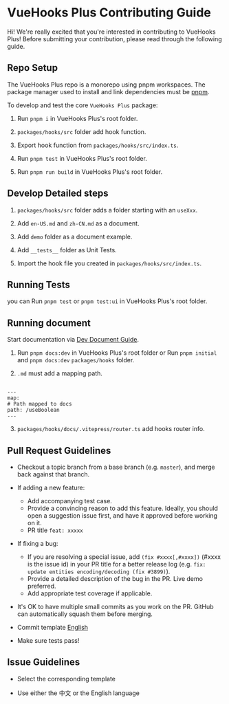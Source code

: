 # VueHooks Plus Contributing Guide

Hi! We're really excited that you're interested in contributing to VueHooks Plus! Before submitting your contribution, please read through the following guide.

## Repo Setup

The VueHooks Plus repo is a monorepo using pnpm workspaces. The package manager used to install and link dependencies must be [pnpm](https://pnpm.io/).

To develop and test the core `VueHooks Plus` package:

1. Run `pnpm i` in VueHooks Plus's root folder.

2. `packages/hooks/src` folder add hook function.

3. Export hook function from `packages/hooks/src/index.ts`.

4. Run `pnpm test` in VueHooks Plus's root folder.

5. Run `pnpm run build` in VueHooks Plus's root folder.

## Develop Detailed steps

1. `packages/hooks/src` folder adds a folder starting with an `useXxx`.

2. Add `en-US.md` and `zh-CN.md` as a document.

3. Add `demo` folder as a document example.

4. Add `__tests__` folder as Unit Tests.

5. Import the hook file you created in `packages/hooks/src/index.ts`.

## Running Tests

you can Run `pnpm test` or `pnpm test:ui` in VueHooks Plus's root folder.

## Running document

Start documentation via [Dev Document Guide](../DEV_DOCUMENT.md).

1. Run `pnpm docs:dev` in VueHooks Plus's root folder or Run `pnpm initial` and `pnpm docs:dev` `packages/hooks` folder.

2. `.md` must add a mapping path.

```

---
map:
# Path mapped to docs
path: /useBoolean
---

```

3. `packages/hooks/docs/.vitepress/router.ts` add hooks router info.

## Pull Request Guidelines

- Checkout a topic branch from a base branch (e.g. `master`), and merge back against that branch.

- If adding a new feature:

  - Add accompanying test case.
  - Provide a convincing reason to add this feature. Ideally, you should open a suggestion issue first, and have it approved before working on it.
  - PR title `feat: xxxxx`

- If fixing a bug:

  - If you are resolving a special issue, add `(fix #xxxx[,#xxxx])` (#xxxx is the issue id) in your PR title for a better release log (e.g. `fix: update entities encoding/decoding (fix #3899)`).
  - Provide a detailed description of the bug in the PR. Live demo preferred.
  - Add appropriate test coverage if applicable.

- It's OK to have multiple small commits as you work on the PR. GitHub can automatically squash them before merging.

- Commit template [English](https://github.com/InhiblabCore/vue-hooks-plus/blob/master/.github/COMMIT.md)

- Make sure tests pass!

## Issue Guidelines

- Select the corresponding template

- Use either the 中文 or the English language
